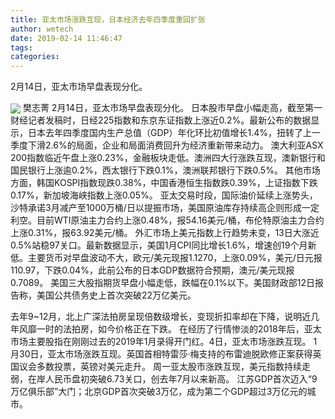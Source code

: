 ```yaml
---
title: 亚太市场涨跌互现，日本经济去年四季度重回扩张
author: wetech
date: 2019-02-14 11:46:47
tags: 
categories: 
---
```

2月14日，亚太市场早盘表现分化。
<!-- more -->
<img align="center" border="0" src="https://imgcdn.yicai.com/uppics/images/2019/02/99af56f77ac8096f8cf68c6dc085fb75.jpg" />
樊志菁
2月14日，亚太市场早盘表现分化。
日本股市早盘小幅走高，截至第一财经记者发稿时，日经225指数和东京东证指数上涨近0.2%。最新公布的数据显示，日本去年四季度国内生产总值（GDP）年化环比初值增长1.4%，扭转了上一季度下滑2.6%的局面，企业和局面消费回升为经济重新带来动力。
澳大利亚ASX 200指数临近午盘上涨0.23%，金融板块走低。澳洲四大行涨跌互现，澳新银行和国民银行上涨逾0.2%，西太银行下跌0.1%，澳洲联邦银行下跌0.5%。
其他市场方面，韩国KOSPI指数现跌0.38%，中国香港恒生指数跌0.39%，上证指数下跌0.17%，新加坡海峡指数上涨0.05%。
亚太交易时段，国际油价延续上涨势头，沙特承诺3月减产至1000万桶/日以提振市场，美国原油库存持续高企则形成一定利空。目前WTI原油主力合约上涨0.48%，报54.16美元/桶，布伦特原油主力合约上涨0.31%，报63.92美元/桶。
外汇市场上美元指数上行趋势未变，13日大涨近0.5%站稳97关口。最新数据显示，美国1月CPI同比增长1.6%，增速创19个月新低。主要货币对早盘波动不大，欧元/美元现报1.1270，上涨0.09%，美元/日元报110.97，下跌0.04%，此前公布的日本GDP数据符合预期，澳元/美元现报0.7089。
美国三大股指期货早盘小幅走低，跌幅在0.1%以下。美国财政部12日报告称，美国公共债务史上首次突破22万亿美元。
 
 
去年9~12月，北上广深法拍房呈现倍数级增长，变现折扣率却在下降，说明近几年风靡一时的法拍房，如今价格正在下跌。
在经历了行情惨淡的2018年后，亚太市场主要股指在刚刚过去的2019年1月录得开门红。4日，亚太市场涨跌互现。
1月30日，亚太市场涨跌互现。英国首相特雷莎·梅支持的布雷迪脱欧修正案获得英国议会多数投票，英镑对美元走升。
周一亚太股市涨跌互现，美元指数持续走弱，在岸人民币盘初突破6.73关口，创去年7月以来新高。
江苏GDP首次迈入“9万亿俱乐部”大门；北京GDP首次突破3万亿，成为第二个GDP超过3万亿元的城市。

